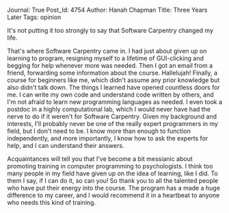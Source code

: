 Journal: True
Post_Id: 4754
Author: Hanah Chapman
Title: Three Years Later
Tags: opinion

<p>It's not putting it too strongly to say that Software Carpentry changed my life.</p>
<p>That's where Software Carpentry came in. I had just about given up on learning to program, resigning myself to a lifetime of GUI-clicking and begging for help whenever more was needed. Then I got an email from a friend, forwarding some information about the course. Hallelujah! Finally, a course for beginners like me, which didn't assume any prior knowledge but also didn't talk down. The things I learned have opened countless doors for me. I can write my own code and understand code written by others, and I'm not afraid to learn new programming languages as needed. I even took a postdoc in a highly computational lab, which I would never have had the nerve to do if it weren't for Software Carpentry. Given my background and interests, I'll probably never be one of the really expert programmers in my field, but I don't need to be. I know more than enough to function independently, and more importantly, I know how to ask the experts for help, and I can understand their answers.</p>
<p>Acquaintances will tell you that I've become a bit messianic about promoting training in computer programming to psychologists. I think too many people in my field have given up on the idea of learning, like I did. To them I say, if I can do it, so can you! So thank you to all the talented people who have put their energy into the course. The program has a made a huge difference to my career, and I would recommend it in a heartbeat to anyone who needs this kind of training.</p>
